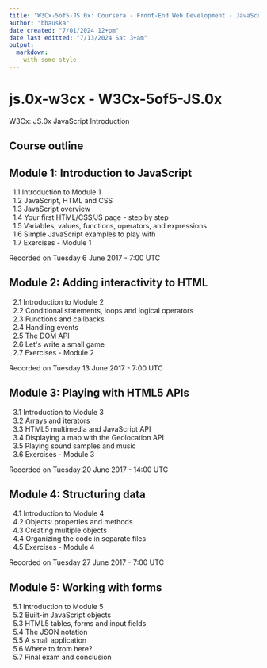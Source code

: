 ```yaml
---
title: "W3Cx-5of5-JS.0x: Coursera - Front-End Web Development - JavaScript Introduction"
author: "bbauska"
date created: "7/01/2024 12+pm"
date last editted: "7/13/2024 Sat 3+am"
output: 
  markdown:
    with some style
---
```


<!-- edX NOW COSTS MONEY so there will not be a documentation of JavaScript Introduction course.

Shame on you edX. Just because I have no money, doesn't mean I should be uneducated.  Education 
should not be based on finances.  Ever.
-->

# js.0x-w3cx - W3Cx-5of5-JS.0x
W3Cx: JS.0x JavaScript Introduction

## Course outline

## Module 1: Introduction to JavaScript

&nbsp;&nbsp;1.1  Introduction to Module 1  
&nbsp;&nbsp;1.2 JavaScript, HTML and CSS  
&nbsp;&nbsp;1.3 JavaScript overview  
&nbsp;&nbsp;1.4 Your first HTML/CSS/JS page - step by step  
&nbsp;&nbsp;1.5 Variables, values, functions, operators, and expressions  
&nbsp;&nbsp;1.6 Simple JavaScript examples to play with  
&nbsp;&nbsp;1.7 Exercises - Module 1  

Recorded on Tuesday 6 June 2017 - 7:00 UTC

## Module 2: Adding interactivity to HTML

&nbsp;&nbsp;2.1 Introduction to Module 2  
&nbsp;&nbsp;2.2 Conditional statements, loops and logical operators  
&nbsp;&nbsp;2.3 Functions and callbacks  
&nbsp;&nbsp;2.4 Handling events  
&nbsp;&nbsp;2.5 The DOM API  
&nbsp;&nbsp;2.6 Let's write a small game  
&nbsp;&nbsp;2.7 Exercises - Module 2  

Recorded on Tuesday 13 June 2017 - 7:00 UTC

## Module 3: Playing with HTML5 APIs

&nbsp;&nbsp;3.1 Introduction to Module 3  
&nbsp;&nbsp;3.2 Arrays and iterators  
&nbsp;&nbsp;3.3 HTML5 multimedia and JavaScript API  
&nbsp;&nbsp;3.4 Displaying a map with the Geolocation API  
&nbsp;&nbsp;3.5 Playing sound samples and music  
&nbsp;&nbsp;3.6 Exercises - Module 3  

Recorded on Tuesday 20 June 2017 - 14:00 UTC

## Module 4: Structuring data

&nbsp;&nbsp;4.1 Introduction to Module 4  
&nbsp;&nbsp;4.2 Objects: properties and methods  
&nbsp;&nbsp;4.3 Creating multiple objects  
&nbsp;&nbsp;4.4 Organizing the code in separate files  
&nbsp;&nbsp;4.5 Exercises - Module 4  

Recorded on Tuesday 27 June 2017 - 7:00 UTC

## Module 5: Working with forms

&nbsp;&nbsp;5.1 Introduction to Module 5  
&nbsp;&nbsp;5.2 Built-in JavaScript objects  
&nbsp;&nbsp;5.3 HTML5 tables, forms and input fields  
&nbsp;&nbsp;5.4 The JSON notation  
&nbsp;&nbsp;5.5 A small application  
&nbsp;&nbsp;5.6 Where to from here?  
&nbsp;&nbsp;5.7 Final exam and conclusion  
